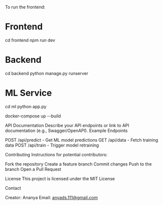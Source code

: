 To run the frontend:

# Frontend
cd frontend
npm run dev

# Backend
cd backend
python manage.py runserver

# ML Service
cd ml
python app.py

docker-compose up --build

API Documentation
Describe your API endpoints or link to API documentation (e.g., Swagger/OpenAPI).
Example Endpoints

POST /api/predict - Get ML model predictions
GET /api/data - Fetch training data
POST /api/train - Trigger model retraining

Contributing
Instructions for potential contributors:

Fork the repository
Create a feature branch
Commit changes
Push to the branch
Open a Pull Request

License
This project is licensed under the MIT License

Contact

Creator: Ananya
Email: anyads.111@gmail.com
